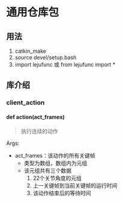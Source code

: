 # 通用仓库包

## 用法

1. catkin_make
2. source devel/setup.bash
3. import lejufunc 或 from lejufunc import *


## 库介绍

### client_action

#### def action(act_frames)

> 执行连续的动作

Args:

- act_frames：该动作的所有关键帧
  - 类型为数组，数组内为元组
  - 该元组共有三个数据
    1. 22个关节角度的元组
    2. 上一关键帧到当前关键帧的运行时间
    3. 该动作结束后的等待时间